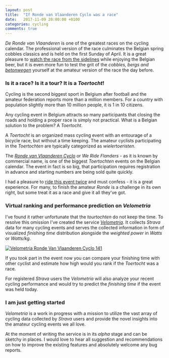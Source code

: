 ```yaml
---
layout: post
title:  "If Ronde van Vlaanderen Cyclo was a race"
date:   2017-11-09 20:00:00 +0100
categories: cycling
comments: true
---
```

*De Ronde van Vlaanderen* is one of the greatest races on the cycling calendar. The professional version of the race culminates the Belgian spring cobbles classics and is held on the first Sunday of April. It is a great pleasure to [watch the race from the sidelines](https://youtu.be/fjES2MRjSmg) while enjoying the Belgian beer, but it is even more fun to test the grit of the *cobbles, bergs and [betonwegen](http://inrng.com/2013/03/the-betonweg/)* yourself at the amateur version of the race the day before.


### Is it a race? Is it a tour? It is a *Toertocht*!

Cycling is the second biggest sport in Belgium after football and the amateur federation reports more than a million members. For a country with population slightly more than 10 million people, it is 1 in 10 citizens.

Any cycling event in Belgium attracts so many participants that closing the roads and holding a proper race is simply not practical. What is a Belgian solution to the problem? A *Toertocht*.

A *Toertocht* is an organized mass cycling event with an entourage of a bicycle race, but without a time keeping. The amateur cyclists participating in the *Toertochten* are typically categorized as *wielertoeristen*.

The [*Ronde van Vlaanderen Cyclo*](http://www.sport.be/werideflanders/2017/en/) or *We Ride Flanders* - as it is known by commercial name, is one of the biggest *Toertochten* events on the Belgian calendar. The event in fact is so big, that participation requires registration in advance and starting numbers are being sold quite quickly.

I had a pleasure to [ride this event twice](https://youtu.be/UiAVI57fV2s) and must confess - it is a great experience. For many, to finish the amateur *Ronde* is a challenge in its own right, but some treat it as a race and give it all they've got.


### Virtual ranking and performance prediction on *Velometria*

I've found it rather unfortunate that the *tourtochten* do not keep the time. To resolve this omission I've created the service [*Velometria*](http://velometria.com/). It collects *Strava* data for many cycling events and serves the collected information in form of visualized *finishing time* distribution alongside the *weighted power* in *Watts* or *Watts/kg*.

[![Velometria Ronde Van Vlaanderen Cyclo 141]({{site.url}}/assets/2017-11-09-RVV-Cyclo/rvv_141.gif)](http://velometria.com/events/rvv-141-cyclo-2017)

If you took part in the event now you can compare your finishing time with other cyclist and estimate how high would you rank if the *Toertocht* was a race.

For registered *Strava* users the *Velometria* will also analyze your recent cycling performance and would try to predict the *finishing time* if the event was held today.

### I am just getting started

*Velometria* is a work in progress with a mission to utilize the vast array of cycling data collected by *Strava* users and provide the novel insights into the amateur cycling events we all love.

At the moment of writing the service is in its *alpha* stage and can be sketchy in places. I would love to hear all suggestion and recommendations on how to improve the existing features and absolutely welcome any bug reports.
